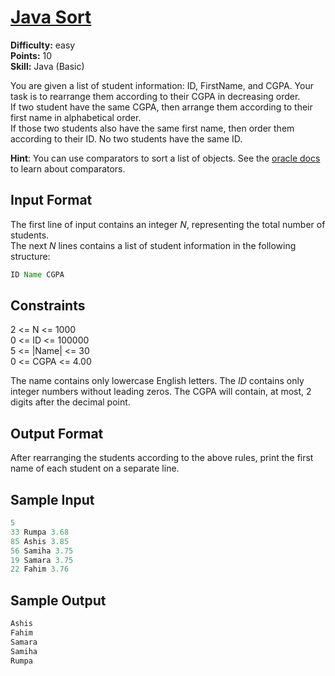 # [Java Sort](https://www.hackerrank.com/challenges/java-sort/problem)

**Difficulty:** easy
</br>**Points:** 10
</br>**Skill:** Java (Basic)

You are given a list of student information: ID, FirstName, and CGPA. Your task is to rearrange them according to their CGPA in decreasing order. </br>
If two student have the same CGPA, then arrange them according to their first name in alphabetical order. </br>
If those two students also have the same first name, then order them according to their ID. No two students have the same ID.

**Hint**: You can use comparators to sort a list of objects. See the [oracle docs](http://docs.oracle.com/javase/tutorial/collections/interfaces/order.html) to learn about comparators.

## Input Format

The first line of input contains an integer _N_, representing the total number of students. </br>
The next _N_ lines contains a list of student information in the following structure:
````java
ID Name CGPA
````

## Constraints
2 <= N <= 1000</br>
0 <= ID <= 100000</br>
5 <= |Name| <= 30</br>
0 <= CGPA <= 4.00

The name contains only lowercase English letters. The _ID_ contains only integer numbers without leading zeros. The CGPA will contain, at most, 2 digits after the decimal point.

## Output Format

After rearranging the students according to the above rules, print the first name of each student on a separate line.

## Sample Input
````java
5
33 Rumpa 3.68
85 Ashis 3.85
56 Samiha 3.75
19 Samara 3.75
22 Fahim 3.76
````

## Sample Output
````java
Ashis
Fahim
Samara
Samiha
Rumpa
````
